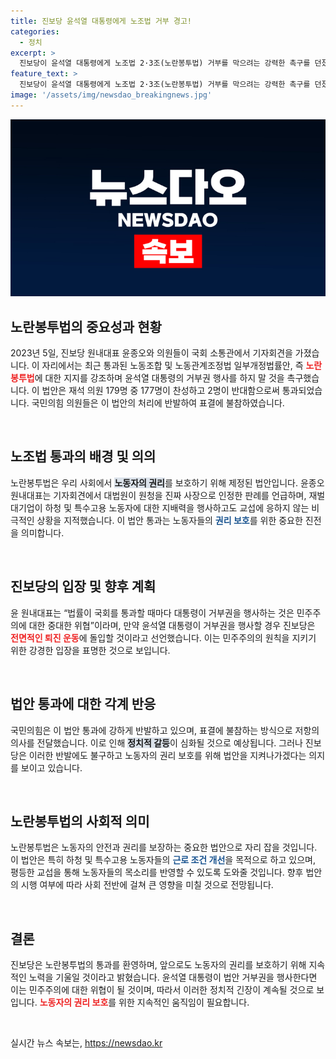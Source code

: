 ```yaml
---
title: 진보당 윤석열 대통령에게 노조법 거부 경고!
categories:
  - 정치
excerpt: >
  진보당이 윤석열 대통령에게 노조법 2·3조(노란봉투법) 거부를 막으려는 강력한 촉구를 던졌다. 법안 통과 후 전면 퇴진 운동을 예고하며, 노동자의 권리를 지키기 위한 압박이 고조되고 있다!
feature_text: >
  진보당이 윤석열 대통령에게 노조법 2·3조(노란봉투법) 거부를 막으려는 강력한 촉구를 던졌다. 법안 통과 후 전면 퇴진 운동을 예고하며, 노동자의 권리를 지키기 위한 압박이 고조되고 있다!
image: '/assets/img/newsdao_breakingnews.jpg'
---
```


<p><img src="/assets/img/newsdao_breakingnews.jpg" alt="ranknews 속보" /></p>

<h2 data-ke-size="size26">노란봉투법의 중요성과 현황</h2>

<p data-ke-size="size16">2023년 5일, 진보당 원내대표 윤종오와 의원들이 국회 소통관에서 기자회견을 가졌습니다. 이 자리에서는 최근 통과된 노동조합 및 노동관계조정법 일부개정법률안, 즉 <b><span style="color: #ee2323;">노란봉투법</span></b>에 대한 지지를 강조하며 윤석열 대통령의 거부권 행사를 하지 말 것을 촉구했습니다. 이 법안은 재석 의원 179명 중 177명이 찬성하고 2명이 반대함으로써 통과되었습니다. 국민의힘 의원들은 이 법안의 처리에 반발하여 표결에 불참하였습니다.</p>

<p data-ke-size="size16">&nbsp;</p>

<h2 data-ke-size="size26">노조법 통과의 배경 및 의의</h2>

<p data-ke-size="size16">노란봉투법은 우리 사회에서 <b><span style="background-color: #21538527;">노동자의 권리</span></b>를 보호하기 위해 제정된 법안입니다. 윤종오 원내대표는 기자회견에서 대법원이 원청을 진짜 사장으로 인정한 판례를 언급하며, 재벌 대기업이 하청 및 특수고용 노동자에 대한 지배력을 행사하고도 교섭에 응하지 않는 비극적인 상황을 지적했습니다. 이 법안 통과는 노동자들의 <b><span style="color: #1a5490;">권리 보호</span></b>를 위한 중요한 진전을 의미합니다.</p>

<p data-ke-size="size16">&nbsp;</p>

<h2 data-ke-size="size26">진보당의 입장 및 향후 계획</h2>

<p data-ke-size="size16">윤 원내대표는 “법률이 국회를 통과할 때마다 대통령이 거부권을 행사하는 것은 민주주의에 대한 중대한 위협”이라며, 만약 윤석열 대통령이 거부권을 행사할 경우 진보당은 <b><span style="color: #ee2323;">전면적인 퇴진 운동</span></b>에 돌입할 것이라고 선언했습니다. 이는 민주주의의 원칙을 지키기 위한 강경한 입장을 표명한 것으로 보입니다.</p>

<p data-ke-size="size16">&nbsp;</p>

<h2 data-ke-size="size26">법안 통과에 대한 각계 반응</h2>

<p data-ke-size="size16">국민의힘은 이 법안 통과에 강하게 반발하고 있으며, 표결에 불참하는 방식으로 저항의 의사를 전달했습니다. 이로 인해 <b><span style="background-color: #21538527;">정치적 갈등</span></b>이 심화될 것으로 예상됩니다. 그러나 진보당은 이러한 반발에도 불구하고 노동자의 권리 보호를 위해 법안을 지켜나가겠다는 의지를 보이고 있습니다.</p>

<p data-ke-size="size16">&nbsp;</p>

<h2 data-ke-size="size26">노란봉투법의 사회적 의미</h2>

<p data-ke-size="size16">노란봉투법은 노동자의 안전과 권리를 보장하는 중요한 법안으로 자리 잡을 것입니다. 이 법안은 특히 하청 및 특수고용 노동자들의 <b><span style="color: #1a5490;">근로 조건 개선</span></b>을 목적으로 하고 있으며, 평등한 교섭을 통해 노동자들의 목소리를 반영할 수 있도록 도와줄 것입니다. 향후 법안의 시행 여부에 따라 사회 전반에 걸쳐 큰 영향을 미칠 것으로 전망됩니다.</p>

<p data-ke-size="size16">&nbsp;</p>

<h2 data-ke-size="size26">결론</h2>

<p data-ke-size="size16">진보당은 노란봉투법의 통과를 환영하며, 앞으로도 노동자의 권리를 보호하기 위해 지속적인 노력을 기울일 것이라고 밝혔습니다. 윤석열 대통령이 법안 거부권을 행사한다면 이는 민주주의에 대한 위협이 될 것이며, 따라서 이러한 정치적 긴장이 계속될 것으로 보입니다. <b><span style="color: #ee2323;">노동자의 권리 보호</span></b>를 위한 지속적인 움직임이 필요합니다.</p> 

<p data-ke-size="size16">&nbsp;</p>
실시간 뉴스 속보는, <a href="https://newsdao.kr" rel="dofollow">https://newsdao.kr</a>


